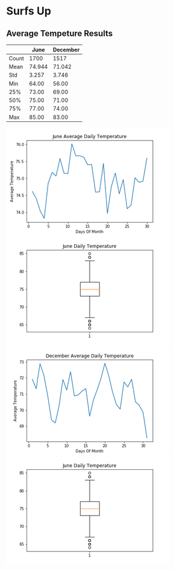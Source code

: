# Surfs Up

## Average Tempeture Results 

|      |  June |December|
|------|-------|--------|
|Count |1700   |1517    |
|Mean	 |74.944 |71.042  |
|Std	 |3.257  |3.746   |
|Min	 |64.00  |56.00   |
|25%	 |73.00  |69.00   |
|50%	 |75.00  |71.00   |
|75%	 |77.00  |74.00   |
|Max	 |85.00  |83.00   |


<img src="https://github.com/berndab/surfs_up/blob/master/june_avg_daily_temp_all_years.png" />
<img src="https://github.com/berndab/surfs_up/blob/master/june_daily_temp_all_years_boxplot.png" />
<img src="https://github.com/berndab/surfs_up/blob/master/december_avg_daily_temp_all_years.png" />
<img src="https://github.com/berndab/surfs_up/blob/master/june_daily_temp_all_years_boxplot.png" />
